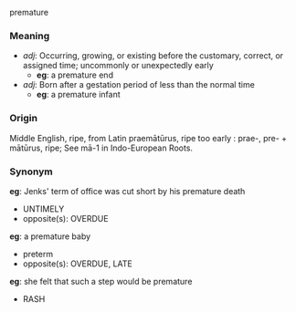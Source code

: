 premature
### Meaning
+ _adj_: Occurring, growing, or existing before the customary, correct, or assigned time; uncommonly or unexpectedly early
    + __eg__: a premature end
+ _adj_: Born after a gestation period of less than the normal time
    + __eg__: a premature infant

### Origin

Middle English, ripe, from Latin praemātūrus, ripe too early : prae-, pre- + mātūrus, ripe; See mā-1 in Indo-European Roots.

### Synonym

__eg__: Jenks' term of office was cut short by his premature death

+ UNTIMELY
+ opposite(s): OVERDUE

__eg__: a premature baby

+ preterm
+ opposite(s): OVERDUE, LATE

__eg__: she felt that such a step would be premature

+ RASH


